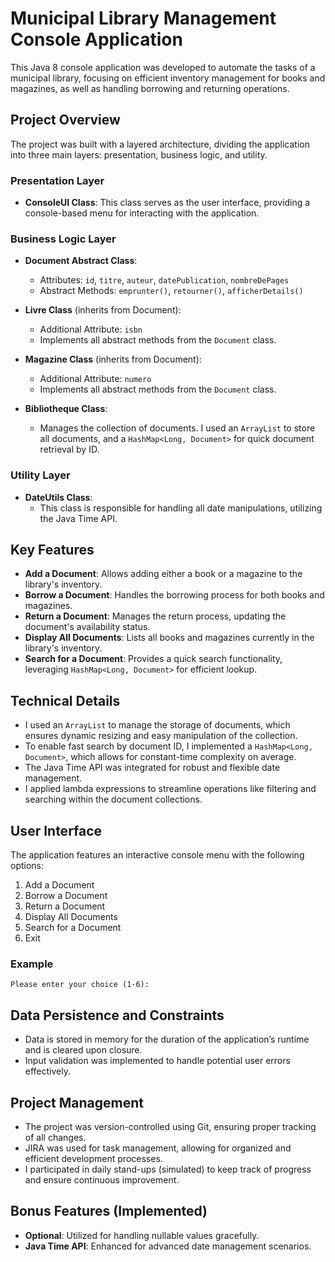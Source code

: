
# Municipal Library Management Console Application

This Java 8 console application was developed to automate the tasks of a municipal library, focusing on efficient inventory management for books and magazines, as well as handling borrowing and returning operations.

## Project Overview

The project was built with a layered architecture, dividing the application into three main layers: presentation, business logic, and utility.

### Presentation Layer

- **ConsoleUI Class**: This class serves as the user interface, providing a console-based menu for interacting with the application.

### Business Logic Layer

- **Document Abstract Class**: 
  - Attributes: `id`, `titre`, `auteur`, `datePublication`, `nombreDePages`
  - Abstract Methods: `emprunter()`, `retourner()`, `afficherDetails()`

- **Livre Class** (inherits from Document): 
  - Additional Attribute: `isbn`
  - Implements all abstract methods from the `Document` class.

- **Magazine Class** (inherits from Document): 
  - Additional Attribute: `numero`
  - Implements all abstract methods from the `Document` class.

- **Bibliotheque Class**: 
  - Manages the collection of documents. I used an `ArrayList` to store all documents, and a `HashMap<Long, Document>` for quick document retrieval by ID.

### Utility Layer

- **DateUtils Class**: 
  - This class is responsible for handling all date manipulations, utilizing the Java Time API.

## Key Features

- **Add a Document**: Allows adding either a book or a magazine to the library's inventory.
- **Borrow a Document**: Handles the borrowing process for both books and magazines.
- **Return a Document**: Manages the return process, updating the document's availability status.
- **Display All Documents**: Lists all books and magazines currently in the library's inventory.
- **Search for a Document**: Provides a quick search functionality, leveraging `HashMap<Long, Document>` for efficient lookup.

## Technical Details

- I used an `ArrayList` to manage the storage of documents, which ensures dynamic resizing and easy manipulation of the collection.
- To enable fast search by document ID, I implemented a `HashMap<Long, Document>`, which allows for constant-time complexity on average.
- The Java Time API was integrated for robust and flexible date management.
- I applied lambda expressions to streamline operations like filtering and searching within the document collections.

## User Interface

The application features an interactive console menu with the following options:

1. Add a Document
2. Borrow a Document
3. Return a Document
4. Display All Documents
5. Search for a Document
6. Exit

### Example

```plaintext
Please enter your choice (1-6):
```

## Data Persistence and Constraints

- Data is stored in memory for the duration of the application’s runtime and is cleared upon closure.
- Input validation was implemented to handle potential user errors effectively.

## Project Management

- The project was version-controlled using Git, ensuring proper tracking of all changes.
- JIRA was used for task management, allowing for organized and efficient development processes.
- I participated in daily stand-ups (simulated) to keep track of progress and ensure continuous improvement.

## Bonus Features (Implemented)

- **Optional**: Utilized for handling nullable values gracefully.
- **Java Time API**: Enhanced for advanced date management scenarios.
